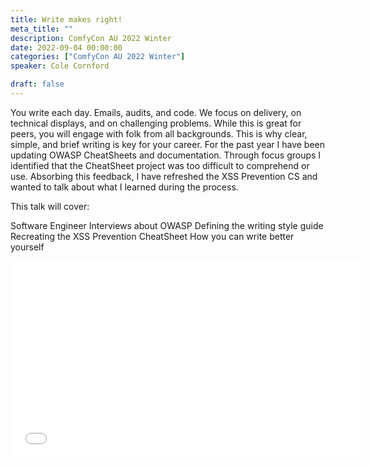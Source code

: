 ```yaml
---
title: Write makes right!
meta_title: ""
description: ComfyCon AU 2022 Winter
date: 2022-09-04 00:00:00
categories: ["ComfyCon AU 2022 Winter"]
speaker: Cole Cornford

draft: false
---
```

You write each day. Emails, audits, and code. We focus on delivery, on technical displays, and on challenging problems. While this is great for peers, you will engage with folk from all backgrounds. This is why clear, simple, and brief writing is key for your career.
For the past year I have been updating OWASP CheatSheets and documentation. Through focus groups I identified that the CheatSheet project was too difficult to comprehend or use. Absorbing this feedback, I have refreshed the XSS Prevention CS and wanted to talk about what I learned during the process.

This talk will cover:

Software Engineer Interviews about OWASP Defining the writing style guide Recreating the XSS Prevention CheatSheet How you can write better yourself

<iframe width="560" height="315" src="None" title="YouTube video player" frameborder="0" allow="accelerometer; autoplay; clipboard-write; encrypted-media; gyroscope; picture-in-picture; web-share" allowfullscreen></iframe>